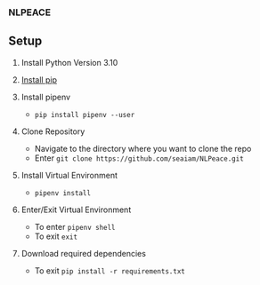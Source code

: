 
### NLPEACE

  

## Setup

1. Install Python Version 3.10 


2. [Install pip](https://pip.pypa.io/en/stable/installation/)  

3. Install pipenv
	* ```pip install pipenv --user```

4.  Clone Repository
	* Navigate to the directory where you want to clone the repo
	* Enter  ```git clone https://github.com/seaiam/NLPeace.git```
5.  Install Virtual Environment
	* ```pipenv install```
6. Enter/Exit Virtual Environment 
	* To enter ```pipenv shell```
	* To exit ```exit```
7. Download required dependencies 
	* To exit ```pip install -r requirements.txt```
